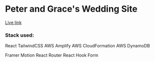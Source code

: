 # Peter and Grace's Wedding Site

[Live link](happyeverbaes.com)

### Stack used:

React
TailwindCSS
AWS Amplify
AWS CloudFormation
AWS DynamoDB

Framer Motion
React Router
React Hook Form
